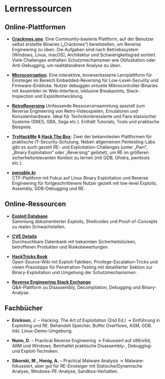 #  Lernressourcen

## Online-Plattformen
- **[Crackmes.one](https://crackmes.one/)**: Eine Community-basierte Plattform, auf der Benutzer selbst erstellte Binaries („Crackmes“) bereitstellen, um Reverse Engineering zu üben. Die Aufgaben sind nach Betriebssystem (Windows, Linux, macOS), Architektur und Schwierigkeitsgrad sortiert. Viele Challenges enthalten Schutzmechanismen wie Obfuskation oder Anti-Debugging, um realitätsnähere Analyse zu üben.

- **[Microcorruption](https://microcorruption.com/about)**: Eine interaktive, browserbasierte Lernplattform für Einsteiger im Bereich Embedded-Reversing für Low-Level-Security und Firmware-Einblicke. Nutzer debuggen virtuelle Mikrocontroller-Binaries mit Assembler im Web-Interface, inklusive Breakpoints, Stack-Inspection und Exploitentwicklung. 

- **[RetroReversing](https://retroreversing.com)** Umfassende Ressourcensammlung speziell zum Reverse Engineering von Retro-Videospielen, Emulatoren und Konsolenhardware. Ideal für Technikinteressierte und Fans klassischer Systeme (SNES, GBA, Sega etc.). Enthält Tutorials, Tools und praktische Beispiele.

- **[TryHackMe](https://tryhackme.com/) & [Hack The Box](https://www.hackthebox.com/)**: Zwei der bekanntesten Plattformen für praktische IT-Security-Schulung. Neben allgemeinen Pentesting-Labs gibt es auch gezielt RE- und Exploitation-Challenges (unter „Pwn“, „Binary Exploitation“ oder „Reversing“ gelistet), um RE im größeren sicherheitsrelevanten Kontext zu lernen (mit GDB, Ghidra, pwntools etc.).

- **[pwnable.kr](https://pwnable.kr/)**  
  CTF-Plattform mit Fokus auf Linux Binary Exploitation und Reverse Engineering für fortgeschrittenere Nutzer gezielt mit low-level Exploits, Assembly, GDB-Debugging und RE.


## Online-Ressourcen 

- **[Exploit Database](https://www.exploit-db.com/)**  
  Sammlung dokumentierter Exploits, Shellcodes und Proof-of-Concepts zu realen Schwachstellen.

- **[CVE Details](https://www.cve.org/)**  
  Durchsuchbare Datenbank mit bekannten Sicherheitslücken, betroffenen Produkten und Risikobewertungen.

- **[HackTricks Book](https://book.hacktricks.wiki/en/index.html)**  
  Open-Source-Wiki mit Exploit-Taktiken, Privilege-Escalation-Tricks und vielen Praxistipps für Penetration-Testing mit detaillierter Sektion zur Binary-Exploitation und Umgehung der Schutzmechanismen.

- **[Reverse Engineering Stack Exchange](https://reverseengineering.stackexchange.com/)**  
  Q&A-Plattform zu Disassembly, Decompilation, Debugging und Binary-Analyse.


## Fachbücher
- **Erickson**, J. – Hacking: The Art of Exploitation (2nd Ed.)
→ Einführung in Exploiting und RE. Behandelt Speicher, Buffer Overflows, ASM, GDB. Inkl. Linux-Demo-Umgebung.

- **Nunn, D**. – Practical Reverse Engineering
→ Fokussiert auf x86/x64, ARM und Windows. Beinhaltet praktische Disassembly-, Debugging- und Exploit-Techniken.

- **Sikorski, M., Honig, A.** – Practical Malware Analysis
→ Malware-fokussiert, aber gut für RE-Einsteiger mit Statische/Dynamische Analyse, Windows-PE-Analyse, Sandbox-Verhalten.

